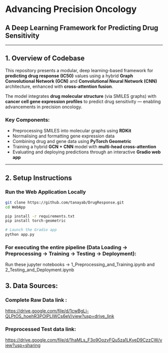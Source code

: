 # Advancing Precision Oncology  
## A Deep Learning Framework for Predicting Drug Sensitivity

---

## 1. Overview of Codebase

This repository presents a modular, deep learning-based framework for **predicting drug response (IC50)** values using a hybrid **Graph Convolutional Network (GCN)** and **Convolutional Neural Network (CNN)** architecture, enhanced with **cross-attention fusion**.

The model integrates **drug molecular structure** (via SMILES graphs) with **cancer cell gene expression profiles** to predict drug sensitivity — enabling advancements in precision oncology.

### Key Components:
- Preprocessing SMILES into molecular graphs using **RDKit**
- Normalising and formatting gene expression data
- Combining drug and gene data using **PyTorch Geometric**
- Training a hybrid **GCN + CNN** model with **multi-head cross-attention**
- Evaluating and deploying predictions through an interactive **Gradio web app**

---

## 2. Setup Instructions

### Run the Web Application Locally

```bash
git clone https://github.com/tanayab/DrugResponse.git
cd WebApp

pip install -r requirements.txt
pip install torch-geometric

# Launch the Gradio app
python app.py
```

### For executing the entire pipeline (Data Loading -> Preprocessing -> Training -> Testing -> Deployment):
Run these jupyter notebooks -> 1_Preprocessing_and_Training.ipynb and 2_Testing_and_Deployment.ipynb

## 3. Data Sources:

### Complete Raw Data link :
https://drive.google.com/file/d/1cwBgLi-QLPtOS_hoehR3POlPLlWCs6eV/view?usp=drive_link 

### Preprocessed Test data link:
https://drive.google.com/file/d/1haMLs_F3o9OozvFQu5za1LKyeD9CzzCW/view?usp=sharing
